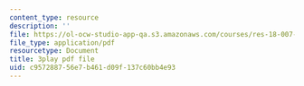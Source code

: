 ```yaml
---
content_type: resource
description: ''
file: https://ol-ocw-studio-app-qa.s3.amazonaws.com/courses/res-18-007-calculus-revisited-multivariable-calculus-fall-2011/c957288756e7b461d09f137c60bb4e93_rRCN5542U7E.pdf
file_type: application/pdf
resourcetype: Document
title: 3play pdf file
uid: c9572887-56e7-b461-d09f-137c60bb4e93
---
```

